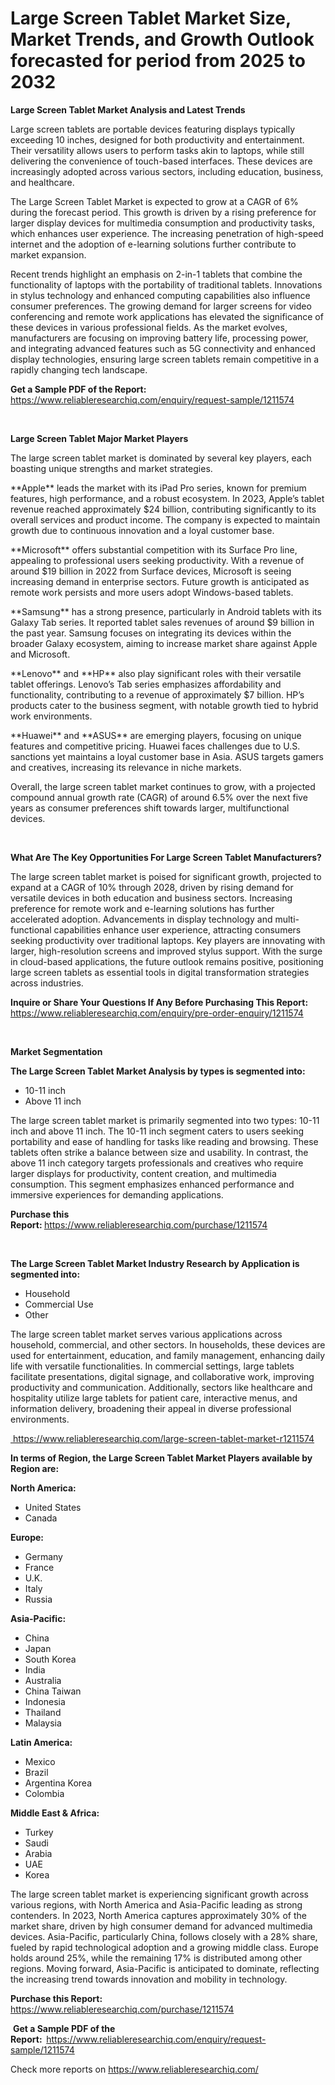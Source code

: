 <p><h1>Large Screen Tablet Market Size, Market Trends, and Growth Outlook forecasted for period from 2025 to 2032</h1></p><p><strong>Large Screen Tablet Market Analysis and Latest Trends</strong></p>
<p><p>Large screen tablets are portable devices featuring displays typically exceeding 10 inches, designed for both productivity and entertainment. Their versatility allows users to perform tasks akin to laptops, while still delivering the convenience of touch-based interfaces. These devices are increasingly adopted across various sectors, including education, business, and healthcare.</p><p>The Large Screen Tablet Market is expected to grow at a CAGR of 6% during the forecast period. This growth is driven by a rising preference for larger display devices for multimedia consumption and productivity tasks, which enhances user experience. The increasing penetration of high-speed internet and the adoption of e-learning solutions further contribute to market expansion.</p><p>Recent trends highlight an emphasis on 2-in-1 tablets that combine the functionality of laptops with the portability of traditional tablets. Innovations in stylus technology and enhanced computing capabilities also influence consumer preferences. The growing demand for larger screens for video conferencing and remote work applications has elevated the significance of these devices in various professional fields. As the market evolves, manufacturers are focusing on improving battery life, processing power, and integrating advanced features such as 5G connectivity and enhanced display technologies, ensuring large screen tablets remain competitive in a rapidly changing tech landscape.</p></p>
<p><strong>Get a Sample PDF of the Report:&nbsp;</strong> <a href="https://www.reliableresearchiq.com/enquiry/request-sample/1211574?utm_campaign=3032&utm_medium=2&utm_source=Github&utm_content=ia&utm_term=24032025&utm_id=large-screen-tablet">https://www.reliableresearchiq.com/enquiry/request-sample/1211574</a></p>
<p>&nbsp;</p>
<p><strong>Large Screen Tablet Major Market Players</strong></p>
<p><p>The large screen tablet market is dominated by several key players, each boasting unique strengths and market strategies. </p><p>**Apple** leads the market with its iPad Pro series, known for premium features, high performance, and a robust ecosystem. In 2023, Apple’s tablet revenue reached approximately $24 billion, contributing significantly to its overall services and product income. The company is expected to maintain growth due to continuous innovation and a loyal customer base.</p><p>**Microsoft** offers substantial competition with its Surface Pro line, appealing to professional users seeking productivity. With a revenue of around $19 billion in 2022 from Surface devices, Microsoft is seeing increasing demand in enterprise sectors. Future growth is anticipated as remote work persists and more users adopt Windows-based tablets.</p><p>**Samsung** has a strong presence, particularly in Android tablets with its Galaxy Tab series. It reported tablet sales revenues of around $9 billion in the past year. Samsung focuses on integrating its devices within the broader Galaxy ecosystem, aiming to increase market share against Apple and Microsoft.</p><p>**Lenovo** and **HP** also play significant roles with their versatile tablet offerings. Lenovo’s Tab series emphasizes affordability and functionality, contributing to a revenue of approximately $7 billion. HP’s products cater to the business segment, with notable growth tied to hybrid work environments.</p><p>**Huawei** and **ASUS** are emerging players, focusing on unique features and competitive pricing. Huawei faces challenges due to U.S. sanctions yet maintains a loyal customer base in Asia. ASUS targets gamers and creatives, increasing its relevance in niche markets.</p><p>Overall, the large screen tablet market continues to grow, with a projected compound annual growth rate (CAGR) of around 6.5% over the next five years as consumer preferences shift towards larger, multifunctional devices.</p></p>
<p>&nbsp;</p>
<p><strong>What Are The Key Opportunities For Large Screen Tablet Manufacturers?</strong></p>
<p><p>The large screen tablet market is poised for significant growth, projected to expand at a CAGR of 10% through 2028, driven by rising demand for versatile devices in both education and business sectors. Increasing preference for remote work and e-learning solutions has further accelerated adoption. Advancements in display technology and multi-functional capabilities enhance user experience, attracting consumers seeking productivity over traditional laptops. Key players are innovating with larger, high-resolution screens and improved stylus support. With the surge in cloud-based applications, the future outlook remains positive, positioning large screen tablets as essential tools in digital transformation strategies across industries.</p></p>
<p><strong>Inquire or Share Your Questions If Any Before Purchasing This Report:</strong> <a href="https://www.reliableresearchiq.com/enquiry/pre-order-enquiry/1211574?utm_campaign=3032&utm_medium=2&utm_source=Github&utm_content=ia&utm_term=24032025&utm_id=large-screen-tablet">https://www.reliableresearchiq.com/enquiry/pre-order-enquiry/1211574</a></p>
<p>&nbsp;</p>
<p><strong>Market Segmentation</strong></p>
<p><strong>The Large Screen Tablet Market Analysis by types is segmented into:</strong></p>
<p><ul><li>10-11 inch</li><li>Above 11 inch</li></ul></p>
<p><p>The large screen tablet market is primarily segmented into two types: 10-11 inch and above 11 inch. The 10-11 inch segment caters to users seeking portability and ease of handling for tasks like reading and browsing. These tablets often strike a balance between size and usability. In contrast, the above 11 inch category targets professionals and creatives who require larger displays for productivity, content creation, and multimedia consumption. This segment emphasizes enhanced performance and immersive experiences for demanding applications.</p></p>
<p><strong>Purchase this Report:&nbsp;</strong><a href="https://www.reliableresearchiq.com/purchase/1211574?utm_campaign=3032&utm_medium=2&utm_source=Github&utm_content=ia&utm_term=24032025&utm_id=large-screen-tablet">https://www.reliableresearchiq.com/purchase/1211574</a></p>
<p>&nbsp;</p>
<p><strong>The Large Screen Tablet Market Industry Research by Application is segmented into:</strong></p>
<p><ul><li>Household</li><li>Commercial Use</li><li>Other</li></ul></p>
<p><p>The large screen tablet market serves various applications across household, commercial, and other sectors. In households, these devices are used for entertainment, education, and family management, enhancing daily life with versatile functionalities. In commercial settings, large tablets facilitate presentations, digital signage, and collaborative work, improving productivity and communication. Additionally, sectors like healthcare and hospitality utilize large tablets for patient care, interactive menus, and information delivery, broadening their appeal in diverse professional environments.</p></p>
<p><a href="https://www.reliableresearchiq.com/large-screen-tablet-market-r1211574?utm_campaign=3032&utm_medium=2&utm_source=Github&utm_content=ia&utm_term=24032025&utm_id=large-screen-tablet">&nbsp;https://www.reliableresearchiq.com/large-screen-tablet-market-r1211574</a></p>
<p><strong>In terms of Region, the Large Screen Tablet Market Players available by Region are:</strong></p>
<p>
    <p> <strong> North America: </strong>
        <ul>
            <li>United States</li>
            <li>Canada</li>
        </ul>
        </p> 
    <p> <strong> Europe: </strong>
        <ul>
            <li>Germany</li>
            <li>France</li>
            <li>U.K.</li>
            <li>Italy</li>
            <li>Russia</li>
        </ul>
        </p> 
    <p> <strong> Asia-Pacific: </strong>
        <ul>
            <li>China</li>
            <li>Japan</li>
            <li>South Korea</li>
            <li>India</li>
            <li>Australia</li>
            <li>China Taiwan</li>
            <li>Indonesia</li>
            <li>Thailand</li>
            <li>Malaysia</li>
        </ul>
        </p> 
    <p> <strong> Latin America: </strong>
        <ul>
            <li>Mexico</li>
            <li>Brazil</li>
            <li>Argentina Korea</li>
            <li>Colombia</li>
        </ul>
        </p> 
    <p> <strong> Middle East & Africa: </strong>
        <ul>
            <li>Turkey</li>
            <li>Saudi</li>
            <li>Arabia</li>
            <li>UAE</li>
            <li>Korea</li>
        </ul>
    </p>
    </p>
<p><p>The large screen tablet market is experiencing significant growth across various regions, with North America and Asia-Pacific leading as strong contenders. In 2023, North America captures approximately 30% of the market share, driven by high consumer demand for advanced multimedia devices. Asia-Pacific, particularly China, follows closely with a 28% share, fueled by rapid technological adoption and a growing middle class. Europe holds around 25%, while the remaining 17% is distributed among other regions. Moving forward, Asia-Pacific is anticipated to dominate, reflecting the increasing trend towards innovation and mobility in technology.</p></p>
<p><strong>Purchase this Report: </strong><a href="https://www.reliableresearchiq.com/purchase/1211574?utm_campaign=3032&utm_medium=2&utm_source=Github&utm_content=ia&utm_term=24032025&utm_id=large-screen-tablet">https://www.reliableresearchiq.com/purchase/1211574</a></p>
<p>&nbsp;<strong>Get a Sample PDF of the Report:&nbsp;&nbsp;</strong><a href="https://www.reliableresearchiq.com/enquiry/request-sample/1211574?utm_campaign=3032&utm_medium=2&utm_source=Github&utm_content=ia&utm_term=24032025&utm_id=large-screen-tablet">https://www.reliableresearchiq.com/enquiry/request-sample/1211574</a></p>
<p><strong></strong></p>
<p>Check more reports on <a href="https://www.reliableresearchiq.com/?utm_campaign=3032&utm_medium=2&utm_source=Github&utm_content=ia&utm_term=24032025&utm_id=large-screen-tablet">https://www.reliableresearchiq.com/</a></p>